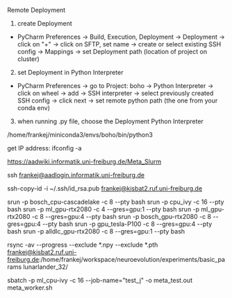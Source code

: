 Remote Deployment
1) create Deployment
- PyCharm Preferences -> Build, Execution, Deployment -> Deployment -> click on "+" -> click on SFTP, set name 
  -> create or select existing SSH config 
  -> Mappings -> set Deployment path (location of project on cluster)
2) set Deployment in Python Interpreter
- PyCharm Preferences -> go to Project: boho -> Python Interpreter ->  click on wheel -> add -> SSH interpreter 
  -> select previously created SSH config -> click next -> set remote python path (the one from your conda env) 
3) when running .py file, choose the Deployment Python Interpreter


/home/frankej/miniconda3/envs/boho/bin/python3

get IP address: ifconfig -a


https://aadwiki.informatik.uni-freiburg.de/Meta_Slurm

ssh frankej@aadlogin.informatik.uni-freiburg.de

ssh-copy-id -i ~/.ssh/id_rsa.pub frankej@kisbat2.ruf.uni-freiburg.de

srun -p bosch_cpu-cascadelake -c 8 --pty bash
srun -p cpu_ivy -c 16 --pty bash
srun -p ml_gpu-rtx2080 -c 4 --gres=gpu:1 --pty bash
srun -p ml_gpu-rtx2080 -c 8 --gres=gpu:4 --pty bash
srun -p bosch_gpu-rtx2080 -c 8 --gres=gpu:4 --pty bash
srun -p gpu_tesla-P100 -c 8 --gres=gpu:4 --pty bash
srun -p alldlc_gpu-rtx2080 -c 8 --gres=gpu:1 --pty bash

rsync -av --progress --exclude *.npy --exclude *.pth frankej@kisbat2.ruf.uni-freiburg.de:/home/frankej/workspace/neuroevolution/experiments/basic_params lunarlander_32/

sbatch  -p ml_cpu-ivy -c 16 --job-name="test_j" -o meta_test.out  meta_worker.sh








